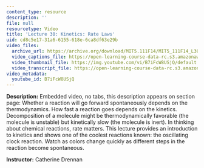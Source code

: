 ```yaml
---
content_type: resource
description: ''
file: null
resourcetype: Video
title: 'Lecture 30: Kinetics: Rate Laws'
uid: cd8c5e17-31a6-6155-618e-6ca8df63e29b
video_files:
  archive_url: https://archive.org/download/MIT5.111F14/MIT5_111F14_L30_300k.mp4
  video_captions_file: https://open-learning-course-data-rc.s3.amazonaws.com/5-111sc-principles-of-chemical-science-fall-2014/f8818d748f0a5559bf1f6066dbdef7a5_B7iFcW8USjQ.vtt
  video_thumbnail_file: https://img.youtube.com/vi/B7iFcW8USjQ/default.jpg
  video_transcript_file: https://open-learning-course-data-rc.s3.amazonaws.com/5-111sc-principles-of-chemical-science-fall-2014/989160dc5db63bdc4a5a15c42f223449_B7iFcW8USjQ.pdf
video_metadata:
  youtube_id: B7iFcW8USjQ
---
```


**Description:** Embedded video, no tabs, this description appears on section page: Whether a reaction will go forward spontaneously depends on the thermodynamics. How fast a reaction goes depends on the kinetics. Decomposition of a molecule might be thermodynamically favorable (the molecule is unstable) but kinetically slow (the molecule is inert). In thinking about chemical reactions, rate matters. This lecture provides an introduction to kinetics and shows one of the coolest reactions known: the oscillating clock reaction. Watch as colors change quickly as different steps in the reaction become spontaneous.

**Instructor:** Catherine Drennan